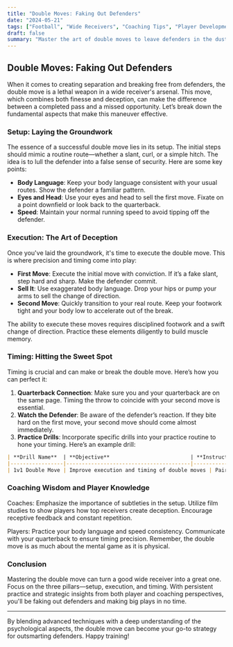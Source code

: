 ```yaml
---
title: "Double Moves: Faking Out Defenders"
date: "2024-05-21"
tags: ["Football", "Wide Receivers", "Coaching Tips", "Player Development", "Skills Training", "Offensive Strategy", "Gameplay Analysis", "Advanced Techniques", "Separation Drill"]
draft: false
summary: "Master the art of double moves to leave defenders in the dust. This article delves into the setup, execution, and timing necessary to perfect this skill, enriched with player knowledge and coaching wisdom."
---
```


## Double Moves: Faking Out Defenders

When it comes to creating separation and breaking free from defenders, the double move is a lethal weapon in a wide receiver's arsenal. This move, which combines both finesse and deception, can make the difference between a completed pass and a missed opportunity. Let’s break down the fundamental aspects that make this maneuver effective.

### Setup: Laying the Groundwork

The essence of a successful double move lies in its setup. The initial steps should mimic a routine route—whether a slant, curl, or a simple hitch. The idea is to lull the defender into a false sense of security. Here are some key points:

- **Body Language**: Keep your body language consistent with your usual routes. Show the defender a familiar pattern.
- **Eyes and Head**: Use your eyes and head to sell the first move. Fixate on a point downfield or look back to the quarterback.
- **Speed**: Maintain your normal running speed to avoid tipping off the defender.

### Execution: The Art of Deception

Once you've laid the groundwork, it's time to execute the double move. This is where precision and timing come into play:

- **First Move**: Execute the initial move with conviction. If it’s a fake slant, step hard and sharp. Make the defender commit.
- **Sell It**: Use exaggerated body language. Drop your hips or pump your arms to sell the change of direction.
- **Second Move**: Quickly transition to your real route. Keep your footwork tight and your body low to accelerate out of the break.

The ability to execute these moves requires disciplined footwork and a swift change of direction. Practice these elements diligently to build muscle memory.

### Timing: Hitting the Sweet Spot

Timing is crucial and can make or break the double move. Here’s how you can perfect it:

1. **Quarterback Connection**: Make sure you and your quarterback are on the same page. Timing the throw to coincide with your second move is essential.
2. **Watch the Defender**: Be aware of the defender’s reaction. If they bite hard on the first move, your second move should come almost immediately. 
3. **Practice Drills**: Incorporate specific drills into your practice routine to hone your timing. Here’s an example drill:

```markdown
| **Drill Name**  | **Objective**                          | **Instructions**                                                                                       |
|-----------------|----------------------------------------|--------------------------------------------------------------------------------------------------------|
| 1v1 Double Move | Improve execution and timing of double moves | Pair up and run double moves against defenders, focusing on footwork and synchronization with quarterback|
```

### Coaching Wisdom and Player Knowledge

Coaches: Emphasize the importance of subtleties in the setup. Utilize film studies to show players how top receivers create deception. Encourage receptive feedback and constant repetition.

Players: Practice your body language and speed consistency. Communicate with your quarterback to ensure timing precision. Remember, the double move is as much about the mental game as it is physical.

### Conclusion

Mastering the double move can turn a good wide receiver into a great one. Focus on the three pillars—setup, execution, and timing. With persistent practice and strategic insights from both player and coaching perspectives, you'll be faking out defenders and making big plays in no time.

---

By blending advanced techniques with a deep understanding of the psychological aspects, the double move can become your go-to strategy for outsmarting defenders. Happy training!